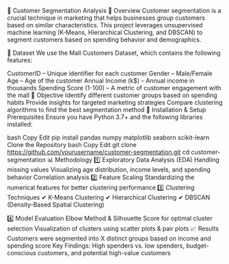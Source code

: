 📌 Customer Segmentation Analysis
📖 Overview
Customer segmentation is a crucial technique in marketing that helps businesses group customers based on similar characteristics. This project leverages unsupervised machine learning (K-Means, Hierarchical Clustering, and DBSCAN) to segment customers based on spending behavior and demographics.

📂 Dataset
We use the Mall Customers Dataset, which contains the following features:

CustomerID – Unique identifier for each customer
Gender – Male/Female
Age – Age of the customer
Annual Income (k$) – Annual income in thousands
Spending Score (1-100) – A metric of customer engagement with the mall
🎯 Objective
Identify different customer groups based on spending habits
Provide insights for targeted marketing strategies
Compare clustering algorithms to find the best segmentation method
🔧 Installation & Setup
Prerequisites
Ensure you have Python 3.7+ and the following libraries installed:

bash
Copy
Edit
pip install pandas numpy matplotlib seaborn scikit-learn
Clone the Repository
bash
Copy
Edit
git clone https://github.com/yourusername/customer-segmentation.git
cd customer-segmentation
📊 Methodology
1️⃣ Exploratory Data Analysis (EDA)
Handling missing values
Visualizing age distribution, income levels, and spending behavior
Correlation analysis
2️⃣ Feature Scaling
Standardizing the numerical features for better clustering performance
3️⃣ Clustering Techniques
✔ K-Means Clustering
✔ Hierarchical Clustering
✔ DBSCAN (Density-Based Spatial Clustering)

4️⃣ Model Evaluation
Elbow Method & Silhouette Score for optimal cluster selection
Visualization of clusters using scatter plots & pair plots
📈 Results
Customers were segmented into X distinct groups based on income and spending score
Key Findings: High spenders vs. low spenders, budget-conscious customers, and potential high-value customers
